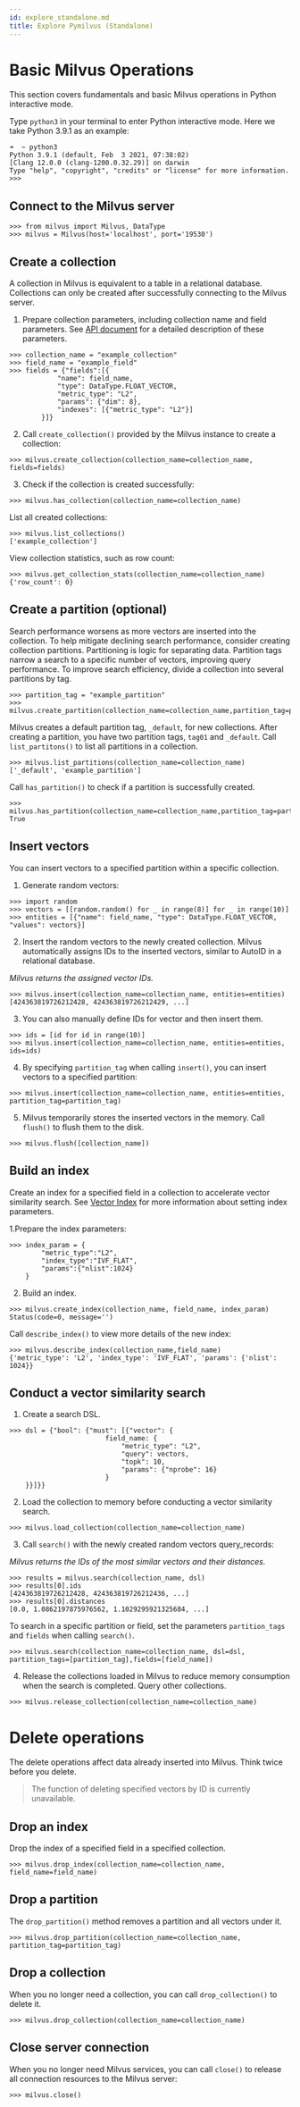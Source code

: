 ```yaml
---
id: explore_standalone.md
title: Explore Pymilvus (Standalone)
---
```


# Basic Milvus Operations

This section covers fundamentals and basic Milvus operations in Python interactive mode.


Type `python3` in your terminal to enter Python interactive mode. Here we take Python 3.9.1 as an example:

```
➜  ~ python3
Python 3.9.1 (default, Feb  3 2021, 07:38:02)
[Clang 12.0.0 (clang-1200.0.32.29)] on darwin
Type "help", "copyright", "credits" or "license" for more information.
>>>
```

## Connect to the Milvus server

```
>>> from milvus import Milvus, DataType
>>> milvus = Milvus(host='localhost', port='19530')
```

## Create a collection
A collection in Milvus is equivalent to a table in a relational database. Collections can only be created after successfully connecting to the Milvus server.

1. Prepare collection parameters, including collection name and field parameters. See [API document](https://pymilvus-orm.readthedocs.io/en/latest/) for a detailed description of these parameters.

```
>>> collection_name = "example_collection"
>>> field_name = "example_field"
>>> fields = {"fields":[{
            "name": field_name,
            "type": DataType.FLOAT_VECTOR,
            "metric_type": "L2",
            "params": {"dim": 8},
            "indexes": [{"metric_type": "L2"}]
        }]}
```

2. Call `create_collection()` provided by the Milvus instance to create a collection:
```
>>> milvus.create_collection(collection_name=collection_name, fields=fields)
```
3. Check if the collection is created successfully:
```
>>> milvus.has_collection(collection_name=collection_name)
```

List all created collections:
```
>>> milvus.list_collections()
['example_collection']
```
View collection statistics, such as row count:
```
>>> milvus.get_collection_stats(collection_name=collection_name)
{'row_count': 0}
```
## Create a partition (optional)
Search performance worsens as more vectors are inserted into the collection. To help mitigate declining search performance, consider creating collection partitions. Partitioning is logic for separating data. Partition tags narrow a search to a specific number of vectors, improving query performance. To improve search efficiency, divide a collection into several partitions by tag.
```
>>> partition_tag = "example_partition"
>>> milvus.create_partition(collection_name=collection_name,partition_tag=partition_tag)
```
Milvus creates a default partition tag, `_default`, for new collections. After creating a partition, you have two partition tags, `tag01` and `_default`. Call `list_partitons()` to list all partitions in a collection.
```
>>> milvus.list_partitions(collection_name=collection_name)
['_default', 'example_partition']
```
Call `has_partition()` to check if a partition is successfully created.
```
>>> milvus.has_partition(collection_name=collection_name,partition_tag=partition_tag)
True
```

## Insert vectors
You can insert vectors to a specified partition within a specific collection.

1. Generate random vectors:
```
>>> import random
>>> vectors = [[random.random() for _ in range(8)] for _ in range(10)]
>>> entities = [{"name": field_name, "type": DataType.FLOAT_VECTOR, "values": vectors}]
```
2. Insert the random vectors to the newly created collection. Milvus automatically assigns IDs to the inserted vectors, similar to AutoID in a relational database.

*Milvus returns the assigned vector IDs.*

```
>>> milvus.insert(collection_name=collection_name, entities=entities)
[424363819726212428, 424363819726212429, ...]
```

3. You can also manually define IDs for vector and then insert them.
```
>>> ids = [id for id in range(10)]
>>> milvus.insert(collection_name=collection_name, entities=entities, ids=ids)
```
4. By specifying `partition_tag` when calling `insert()`, you can insert vectors to a specified partition:
```
>>> milvus.insert(collection_name=collection_name, entities=entities, partition_tag=partition_tag)
```
5. Milvus temporarily stores the inserted vectors in the memory. Call `flush()` to flush them to the disk.
```
>>> milvus.flush([collection_name])
```
## Build an index
Create an index for a specified field in a collection to accelerate vector similarity search. See [Vector Index](index.md) for more information about setting index parameters.

1.Prepare the index parameters:
```
>>> index_param = {
        "metric_type":"L2",
        "index_type":"IVF_FLAT",
        "params":{"nlist":1024}
    }
```
2. Build an index.
```
>>> milvus.create_index(collection_name, field_name, index_param)
Status(code=0, message='')
```
Call `describe_index()` to view more details of the new index:
```
>>> milvus.describe_index(collection_name,field_name)
{'metric_type': 'L2', 'index_type': 'IVF_FLAT', 'params': {'nlist': 1024}}
```
## Conduct a vector similarity search
1. Create a search DSL.
```
>>> dsl = {"bool": {"must": [{"vector": {
                        field_name: {
                            "metric_type": "L2",
                            "query": vectors,
                            "topk": 10,
                            "params": {"nprobe": 16}
                        }
    }}]}}
```
2. Load the collection to memory before conducting a vector similarity search.
```
>>> milvus.load_collection(collection_name=collection_name)
```
3. Call `search()` with the newly created random vectors query_records:

*Milvus returns the IDs of the most similar vectors and their distances.*
```
>>> results = milvus.search(collection_name, dsl)
>>> results[0].ids
[424363819726212428, 424363819726212436, ...]
>>> results[0].distances
[0.0, 1.0862197875976562, 1.1029295921325684, ...]
```
To search in a specific partition or field, set the parameters `partition_tags` and `fields` when calling `search()`.
```
>>> milvus.search(collection_name=collection_name, dsl=dsl, partition_tags=[partition_tag],fields=[field_name])
```
4. Release the collections loaded in Milvus to reduce memory consumption when the search is completed. Query other collections.
```
>>> milvus.release_collection(collection_name=collection_name)
```

# Delete operations
The delete operations affect data already inserted into Milvus. Think twice before you delete.

> The function of deleting specified vectors by ID is currently unavailable.

## Drop an index
Drop the index of a specified field in a specified collection.
```
>>> milvus.drop_index(collection_name=collection_name, field_name=field_name)
```
## Drop a partition
The `drop_partition()` method removes a partition and all vectors under it.
```
>>> milvus.drop_partition(collection_name=collection_name, partition_tag=partition_tag)
```

## Drop a collection
When you no longer need a collection, you can call `drop_collection()` to delete it.
```
>>> milvus.drop_collection(collection_name=collection_name)
```
## Close server connection
When you no longer need Milvus services, you can call `close()` to release all connection resources to the Milvus server:

```
>>> milvus.close()
```








